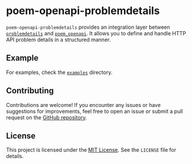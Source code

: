 # poem-openapi-problemdetails

`poem-openapi-problemdetails` provides an integration layer between [`problemdetails`](https://crates.io/crates/problemdetails) and [`poem_openapi`](https://crates.io/crates/poem-openapi). It allows you to define and handle HTTP API problem details in a structured manner.

## Example

For examples, check the [`examples`](examples/simple.rs) directory.

## Contributing

Contributions are welcome! If you encounter any issues or have suggestions for improvements, feel free to open an issue or submit a pull request on the [GitHub repository](https://github.com/nils-degroot/poem-openapi-problemdetails).

## License

This project is licensed under the [MIT License](LICENSE). See the `LICENSE` file for details.
